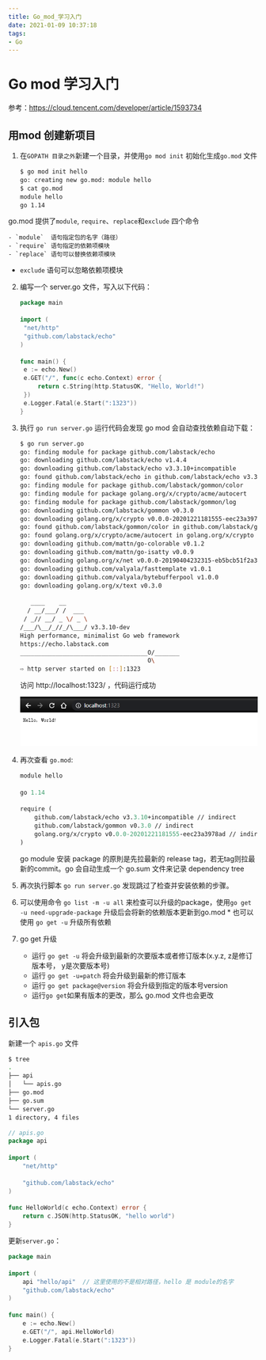 ```yaml
---
title: Go_mod_学习入门
date: 2021-01-09 10:37:18
tags:
- Go
---
```


# Go mod 学习入门

参考：https://cloud.tencent.com/developer/article/1593734

## 用mod 创建新项目

1. 在`GOPATH 目录之外`新建一个目录，并使用`go mod init` 初始化生成`go.mod` 文件
    ```bash
    $ go mod init hello                              
    go: creating new go.mod: module hello                    
    $ cat go.mod
    module hello
    go 1.14
    ```
go.mod 提供了`module`, `require`、`replace`和`exclude` 四个命令
    
    - `module`  语句指定包的名字（路径）
    - `require` 语句指定的依赖项模块
    - `replace` 语句可以替换依赖项模块
- `exclude` 语句可以忽略依赖项模块
    
    
    
2. 编写一个 server.go 文件，写入以下代码：

   ```go
   package main
   
   import (
   	"net/http"
   	"github.com/labstack/echo"
   )
   
   func main() {
   	e := echo.New()
   	e.GET("/", func(c echo.Context) error {
   		return c.String(http.StatusOK, "Hello, World!")
   	})
   	e.Logger.Fatal(e.Start(":1323"))
   }
   ```

   

3. 执行 `go run server.go` 运行代码会发现 go mod 会自动查找依赖自动下载：

    ```bash
    $ go run server.go
    go: finding module for package github.com/labstack/echo
    go: downloading github.com/labstack/echo v1.4.4
    go: downloading github.com/labstack/echo v3.3.10+incompatible
    go: found github.com/labstack/echo in github.com/labstack/echo v3.3.10+incompatible
    go: finding module for package github.com/labstack/gommon/color
    go: finding module for package golang.org/x/crypto/acme/autocert
    go: finding module for package github.com/labstack/gommon/log
    go: downloading github.com/labstack/gommon v0.3.0
    go: downloading golang.org/x/crypto v0.0.0-20201221181555-eec23a3978ad
    go: found github.com/labstack/gommon/color in github.com/labstack/gommon v0.3.0
    go: found golang.org/x/crypto/acme/autocert in golang.org/x/crypto v0.0.0-20201221181555-eec23a3978ad
    go: downloading github.com/mattn/go-colorable v0.1.2
    go: downloading github.com/mattn/go-isatty v0.0.9
    go: downloading golang.org/x/net v0.0.0-20190404232315-eb5bcb51f2a3
    go: downloading github.com/valyala/fasttemplate v1.0.1
    go: downloading github.com/valyala/bytebufferpool v1.0.0
    go: downloading golang.org/x/text v0.3.0
    
       ____    __
      / __/___/ /  ___
     / _// __/ _ \/ _ \
    /___/\__/_//_/\___/ v3.3.10-dev
    High performance, minimalist Go web framework
    https://echo.labstack.com
    ____________________________________O/_______
                                        O\
    ⇨ http server started on [::]:1323
    
    ```

    访问 http://localhost:1323/ ，代码运行成功

    ![image-20210109104857113](Go-mod-学习入门/image-20210109104857113.png)

4. 再次查看 `go.mod`:

    ```mod
    module hello
    
    go 1.14
    
    require (
    	github.com/labstack/echo v3.3.10+incompatible // indirect
    	github.com/labstack/gommon v0.3.0 // indirect
    	golang.org/x/crypto v0.0.0-20201221181555-eec23a3978ad // indirect
    )
    
    ```

     go module 安装 package 的原則是先拉最新的 release tag，若无tag则拉最新的commit。go 会自动生成一个 go.sum 文件来记录 dependency tree

5. 再次执行脚本 `go run server.go` 发现跳过了检查并安装依赖的步骤。

6. 可以使用命令 `go list -m -u all` 来检查可以升级的package，使用`go get -u need-upgrade-package` 升级后会将新的依赖版本更新到go.mod * 也可以使用 `go get -u` 升级所有依赖

7. go get 升级

    - 运行 `go get -u` 将会升级到最新的次要版本或者修订版本(x.y.z, z是修订版本号， y是次要版本号)
    - 运行 `go get -u=patch` 将会升级到最新的修订版本
    - 运行 `go get package@version` 将会升级到指定的版本号version
    - 运行`go get`如果有版本的更改，那么 go.mod 文件也会更改

## 引入包

新建一个 `apis.go` 文件

```bash
$ tree
.      
├── api
│   └── apis.go
├── go.mod
├── go.sum
└── server.go
1 directory, 4 files
```

```go
// apis.go
package api

import (
    "net/http"

    "github.com/labstack/echo"
)

func HelloWorld(c echo.Context) error {
    return c.JSON(http.StatusOK, "hello world")
}
```

更新`server.go`：

```go
package main

import (
    api "hello/api"  // 这里使用的不是相对路径，hello 是 module的名字
    "github.com/labstack/echo"
)

func main() {
    e := echo.New()
    e.GET("/", api.HelloWorld)
    e.Logger.Fatal(e.Start(":1323"))
}
```

